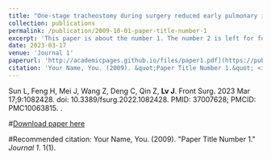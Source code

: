 ```yaml
---
title: "One-stage tracheostomy during surgery reduced early pulmonary infection and mechanical ventilation length in complete CSCI patients"
collection: publications
permalink: /publication/2009-10-01-paper-title-number-1
excerpt: 'This paper is about the number 1. The number 2 is left for future work.'
date: 2023-03-17
venue: 'Journal 1'
paperurl: 'http://academicpages.github.io/files/paper1.pdf](https://pubmed.ncbi.nlm.nih.gov/37007628'
citation: 'Your Name, You. (2009). &quot;Paper Title Number 1.&quot; <i>Journal 1</i>. 1(1).'
---
```

Sun L, Feng H, Mei J, Wang Z, Deng C, Qin Z, **Lv J**.
Front Surg. 2023 Mar 17;9:1082428. doi: 10.3389/fsurg.2022.1082428. PMID: 37007628; PMCID: PMC10063815. .

#[Download paper here](http://academicpages.github.io/files/paper1.pdf)

#Recommended citation: Your Name, You. (2009). "Paper Title Number 1." <i>Journal 1</i>. 1(1).
